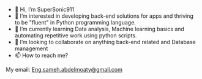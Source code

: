- 👋 Hi, I’m SuperSonic911
- 👀 I’m interested in developing back-end solutions for apps and thriving to be "fluent" in Python programming language. 
- 🌱 I’m currently learning Data analysis, Machine learning basics and automating repetitive work using python scripts.
- 💞️ I’m looking to collaborate on anything back-end related and Database management
- 📫 How to reach me?

My email: Eng.sameh.abdelmoaty@gmail.com

<!---
SuperSonic911/SuperSonic911 is a ✨ special ✨ repository because its `README.md` (this file) appears on your GitHub profile.
You can click the Preview link to take a look at your changes.
--->
